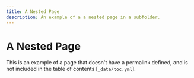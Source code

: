 ```yaml
---
title: A Nested Page
description: An example of a a nested page in a subfolder.
---
```


# A Nested Page

This is an example of a page that doesn't have a permalink defined, and
is not included in the table of contents [`_data/toc.yml`].
